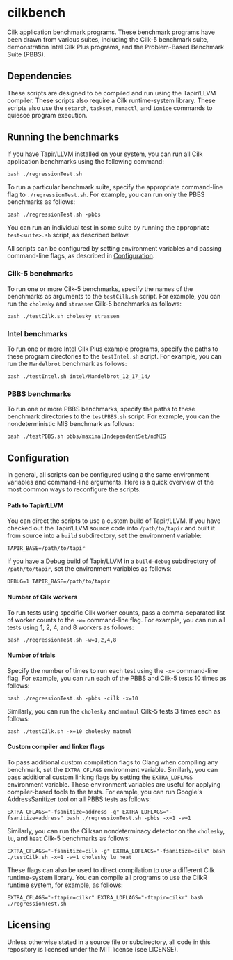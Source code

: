# cilkbench
Cilk application benchmark programs.  These benchmark programs have been drawn from various suites, including the Cilk-5 benchmark suite, demonstration Intel Cilk Plus programs, and the Problem-Based Benchmark Suite (PBBS).

## Dependencies

These scripts are designed to be compiled and run using the Tapir/LLVM compiler.  These scripts also require a Cilk runtime-system library.  These scripts also use the `setarch`, `taskset`, `numactl`, and `ionice` commands to quiesce program execution.

## Running the benchmarks

If you have Tapir/LLVM installed on your system, you can run all Cilk application benchmarks using the following command:

    bash ./regressionTest.sh

To run a particular benchmark suite, specify the appropriate command-line flag to `./regressionTest.sh`.  For example, you can run only the PBBS benchmarks as follows:

    bash ./regressionTest.sh -pbbs

You can run an individual test in some suite by running the appropriate `test<suite>.sh` script, as described below.

All scripts can be configured by setting environment variables and passing command-line flags, as described in [Configuration](#configuration).

### Cilk-5 benchmarks

To run one or more Cilk-5 benchmarks, specify the names of the benchmarks as arguments to the `testCilk.sh` script.  For example, you can run the `cholesky` and `strassen` Cilk-5 benchmarks as follows:

    bash ./testCilk.sh cholesky strassen

### Intel benchmarks

To run one or more Intel Cilk Plus example programs, specify the paths to these program directories to the `testIntel.sh` script.  For example, you can run the `Mandelbrot` benchmark as follows:

    bash ./testIntel.sh intel/Mandelbrot_12_17_14/

### PBBS benchmarks

To run one or more PBBS benchmarks, specify the paths to these benchmark directories to the `testPBBS.sh` script.  For example, you can the nondeterministic MIS benchmark as follows:

    bash ./testPBBS.sh pbbs/maximalIndependentSet/ndMIS

## Configuration

In general, all scripts can be configured using a the same environment variables and command-line arguments.  Here is a quick overview of the most common ways to reconfigure the scripts.

#### Path to Tapir/LLVM

You can direct the scripts to use a custom build of Tapir/LLVM.  If you have checked out the Tapir/LLVM source code into `/path/to/tapir` and built it from source into a `build` subdirectory, set the environment variable:

    TAPIR_BASE=/path/to/tapir

If you have a Debug build of Tapir/LLVM in a `build-debug` subdirectory of `/path/to/tapir`, set the environment variables as follows:

    DEBUG=1 TAPIR_BASE=/path/to/tapir

#### Number of Cilk workers

To run tests using specific Cilk worker counts, pass a comma-separated list of worker counts to the `-w=` command-line flag.  For example, you can run all tests using 1, 2, 4, and 8 workers as follows:

    bash ./regressionTest.sh -w=1,2,4,8

#### Number of trials

Specify the number of times to run each test using the `-x=` command-line flag.  For example, you can run each of the PBBS and Cilk-5 tests 10 times as follows:

    bash ./regressionTest.sh -pbbs -cilk -x=10

Similarly, you can run the `cholesky` and `matmul` Cilk-5 tests 3 times each as follows:

    bash ./testCilk.sh -x=10 cholesky matmul

#### Custom compiler and linker flags

To pass additional custom compilation flags to Clang when compiling any benchmark, set the `EXTRA_CFLAGS` environment variable.  Similarly, you can pass additional custom linking flags by setting the `EXTRA_LDFLAGS` environment variable.  These environment variables are useful for applying compiler-based tools to the tests.  For eample, you can run Google's AddressSanitizer tool on all PBBS tests as follows:

    EXTRA_CFLAGS="-fsanitize=address -g" EXTRA_LDFLAGS="-fsanitize=address" bash ./regressionTest.sh -pbbs -x=1 -w=1

Similarly, you can run the Cilksan nondeterminacy detector on the `cholesky`, `lu`, and `heat` Cilk-5 benchmarks as follows:

    EXTRA_CFLAGS="-fsanitize=cilk -g" EXTRA_LDFLAGS="-fsanitize=cilk" bash ./testCilk.sh -x=1 -w=1 cholesky lu heat

These flags can also be used to direct compilation to use a different Cilk runtime-system library.  You can compile all programs to use the CilkR runtime system, for example, as follows:

    EXTRA_CFLAGS="-ftapir=cilkr" EXTRA_LDFLAGS="-ftapir=cilkr" bash ./regressionTest.sh

## Licensing

Unless otherwise stated in a source file or subdirectory, all code in this repository is licensed under the MIT license (see LICENSE).
